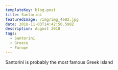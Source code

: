 ```yaml
---
templateKey: blog-post
title: Santorini
featuredImage: /img/img_4682.jpg
date: 2018-11-03T14:42:50.598Z
description: August 2018
tags:
  - Santorini
  - Greece
  - Europe
---
```

Santorini is probably the most famous Greek Island
